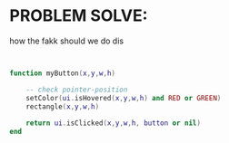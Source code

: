 


# PROBLEM SOLVE:

how the fakk should we do dis



```lua


function myButton(x,y,w,h)

    -- check pointer-position
    setColor(ui.isHovered(x,y,w,h) and RED or GREEN)
    rectangle(x,y,w,h)
    
    return ui.isClicked(x,y,w,h, button or nil)
end


```





